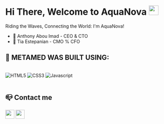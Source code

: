<h1>Hi There, Welcome to AquaNova <img src="https://raw.githubusercontent.com/ABSphreak/ABSphreak/master/gifs/Hi" width="30px"></h1>

Riding the Waves, Connecting the World: I'm AquaNova!

- 🤔 Anthony Abou Imad - CEO & CTO 
- 🚀 Tia Estepanian - CMO % CFO

<div>
  <h2>🧰 METAMED WAS BUILT USING:</h2><br>
    <img src="https://img.shields.io/static/v1?label=&message=HTML5&color=%23E34F26&style=for-the-badge&logo=html5&logoColor=whitesmoke" alt="HTML5">
    <img src="https://img.shields.io/static/v1?label=&message=CSS3&color=%231572B6&style=for-the-badge&logo=css3&logoColor=whitesmoke" alt="CSS3">
    <img src="https://img.shields.io/static/v1?label=&message=Javascript&color=%23F7DF1E&style=for-the-badge&logo=javascript&logoColor=grey" alt="Javascript"> 
    <br><br>
</div>


<h2>📪 Contact me</h2>
<p>
  <a href="mailto:aquanova.wro@gmail.com" target="_blank"><img height="28" src = "https://img.shields.io/badge/email-8B89CC?&style=for-the-badge&logo=protonmail&logoColor=white"></a>
  <a href="https://www.instagram.com/aquanovalb/" target="_blank"> <img height="28" src = "https://img.shields.io/badge/-Instagram-0e76a8?style=for-the-badge&logo=Instagram&logoColor=white"></a>
</p> 
